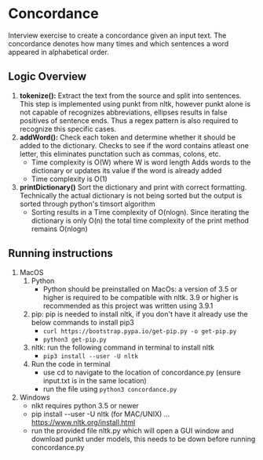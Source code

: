 # Concordance


Interview exercise to create a concordance given an input text. The concordance denotes how many times and which sentences a word appeared in alphabetical order.

## Logic Overview
1. **tokenize():** Extract the text from the source and split into sentences. This step is implemented using punkt from nltk, however punkt alone is not capable of recognizes abbreviations, ellipses results in false positives of sentence ends. Thus a regex pattern is also required to recognize this specific cases. 
2. **addWord():** Check each token and determine whether it should be added to the dictionary. Checks to see if the word contains atleast one letter, this eliminates punctation such as commas, colons, etc.
	- Time complexity is O(W) where W is word length
Adds words to the dictionary or updates its value if the word is already added
	- Time complexity is O(1)
3. **printDictionary()** Sort the dictionary and print with correct formatting. Technically the actual dictionary is not being sorted but the output is sorted through python's timsort algorithm 
	- Sorting results in a Time complexity of O(nlogn). Since iterating the dictionary is only O(n) the total time complexity of the print method remains O(nlogn)



## Running instructions
1. MacOS
	1. Python
		- Python should be preinstalled on MacOs: a version of 3.5 or higher is required to be compatible with nltk. 3.9 or higher is recommended as this project was written using 3.9.1
	2. pip: pip is needed to install nltk, if you don't have it already use the below commands to install pip3
		- `curl https://bootstrap.pypa.io/get-pip.py -o get-pip.py`
		- `python3 get-pip.py`
	3. nltk: run the following command in terminal to install nltk
		- `pip3 install --user -U nltk`
	4. Run the code in terminal
		- use cd to navigate to the location of concordance.py (ensure input.txt is in the same location)
		- run the file using `python3 concordance.py`
2. Windows
	- nlkt requires python 3.5 or newer
	- pip install --user -U nltk (for MAC/UNIX)  ...   https://www.nltk.org/install.html
	- run the provided file nltk.py which will open a GUI window and download punkt under models, this needs to be down before running concordance.py

